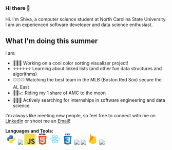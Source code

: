 ### Hi there 👋

Hi. I'm Shiva, a computer science student at North Carolina State University. I am an experienced software developer and data science enthusiast. 

## What I'm doing this summer

I am:
- 🌈🌈🌈  Working on a cool color sorting visualizer project!
- ↔↔↔ Learning about linked lists (and other fun data structures and algorithms)
- ⚾⚾⚾  Watching the best team in the MLB (Boston Red Sox) secure the AL East 
- 💎🤲📈  Riding my 1 share of AMC to the moon
- 🔎🔎🔎  Actively searching for internships in software engineering and data science


I'm always like meeting new people, so feel free to connect with me on [LinkedIn](https://www.linkedin.com/in/shiva-ganapathy/)  or shoot me an [Email](mailto:shivastem@gmail.com)!

**Languages and Tools:**  
<code><img height="35" src="https://raw.githubusercontent.com/github/explore/80688e429a7d4ef2fca1e82350fe8e3517d3494d/topics/python/python.png"></code>
<code><img height="35" src="https://www.google.com/url?sa=i&url=https%3A%2F%2Flogoeps.com%2Fdownload-java-logo-vector-ai-eps-crd%2F1608%2F&psig=AOvVaw0McDVAAgd3dYt7rzsOSEJu&ust=1626744530360000&source=images&cd=vfe&ved=0CAsQjRxqFwoTCKiHlOL97fECFQAAAAAdAAAAABAP"></code>
<code><img height="35" src="https://raw.githubusercontent.com/github/explore/80688e429a7d4ef2fca1e82350fe8e3517d3494d/topics/javascript/javascript.png"></code>
<code><img height="35" src="https://raw.githubusercontent.com/github/explore/80688e429a7d4ef2fca1e82350fe8e3517d3494d/topics/html/html.png"></code>
<code><img height="35" src="https://raw.githubusercontent.com/github/explore/80688e429a7d4ef2fca1e82350fe8e3517d3494d/topics/react/react.png"></code>
<code><img height="35" src="https://raw.githubusercontent.com/github/explore/5c058a388828bb5fde0bcafd4bc867b5bb3f26f3/topics/css/css.png"></code>
<code><img height="35" src="https://nodejs.org/static/images/logo-hexagon-card.png"></code>
<code><img height="35" src="https://cdn.iconscout.com/icon/free/png-512/c-programming-569564.png"></code>
<code><img height="35" src="https://raw.githubusercontent.com/github/explore/80688e429a7d4ef2fca1e82350fe8e3517d3494d/topics/firebase/firebase.png"></code>
<code><img height="35" src="https://git-scm.com/images/logos/downloads/Git-Icon-1788C.png"></code>



